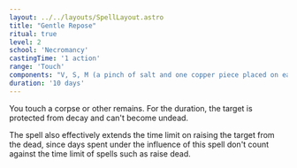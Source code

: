 ```yaml
---
layout: ../../layouts/SpellLayout.astro
title: "Gentle Repose"
ritual: true
level: 2
school: 'Necromancy'
castingTime: '1 action'
range: 'Touch'
components: "V, S, M (a pinch of salt and one copper piece placed on each of the corpse's eyes, which must remain there for the duration)"
duration: '10 days'
---
```


You touch a corpse or other remains. For the duration, the target is protected from decay and can't become undead.

The spell also effectively extends the time limit on raising the target from the dead, since days spent under the influence of this spell don't count against the time limit of spells such as raise dead.